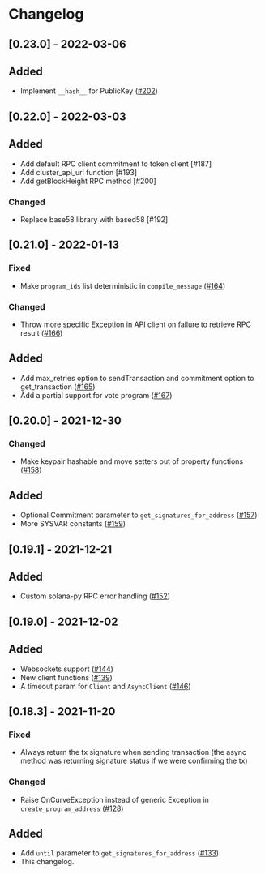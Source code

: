 # Changelog

## [0.23.0] - 2022-03-06

## Added
- Implement `__hash__` for PublicKey  ([#202](https://github.com/michaelhly/solana-py/pull/202))

## [0.22.0] - 2022-03-03

## Added
- Add default RPC client commitment to token client [#187]
- Add cluster_api_url function [#193]
- Add getBlockHeight RPC method [#200]

### Changed
- Replace base58 library with based58 [#192]

## [0.21.0] - 2022-01-13

### Fixed
- Make `program_ids` list deterministic in `compile_message` ([#164](https://github.com/michaelhly/solana-py/pull/164))

### Changed
- Throw more specific Exception in API client on failure to retrieve RPC result ([#166](https://github.com/michaelhly/solana-py/pull/166/files))

## Added
- Add max_retries option to sendTransaction and commitment option to get_transaction ([#165](https://github.com/michaelhly/solana-py/pull/165))
- Add a partial support for vote program ([#167](https://github.com/michaelhly/solana-py/pull/167))

## [0.20.0] - 2021-12-30

### Changed

- Make keypair hashable and move setters out of property functions ([#158](https://github.com/michaelhly/solana-py/pull/158))

## Added

- Optional Commitment parameter to `get_signatures_for_address` ([#157](https://github.com/michaelhly/solana-py/pull/157))
- More SYSVAR constants ([#159](https://github.com/michaelhly/solana-py/pull/159))

## [0.19.1] - 2021-12-21

## Added

- Custom solana-py RPC error handling ([#152](https://github.com/michaelhly/solana-py/pull/152))

## [0.19.0] - 2021-12-02

## Added

- Websockets support ([#144](https://github.com/michaelhly/solana-py/pull/144))
- New client functions ([#139](https://github.com/michaelhly/solana-py/pull/139))
- A timeout param for `Client` and `AsyncClient` ([#146](https://github.com/michaelhly/solana-py/pull/146))

## [0.18.3] - 2021-11-20

### Fixed

- Always return the tx signature when sending transaction (the async method was returning signature status if we were confirming the tx)

### Changed
- Raise OnCurveException instead of generic Exception in `create_program_address`
  ([#128](https://github.com/michaelhly/solana-py/pull/128))

## Added
- Add `until` parameter to `get_signatures_for_address` ([#133](https://github.com/michaelhly/solana-py/pull/133))
- This changelog.
